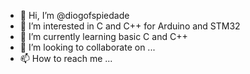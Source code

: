 - 👋 Hi, I’m @diogofspiedade
- 👀 I’m interested in C and C++ for Arduino and STM32
- 🌱 I’m currently learning basic C and C++
- 💞️ I’m looking to collaborate on ...
- 📫 How to reach me ...

<!---
diogofspiedade/diogofspiedade is a ✨ special ✨ repository because its `README.md` (this file) appears on your GitHub profile.
You can click the Preview link to take a look at your changes.
--->

